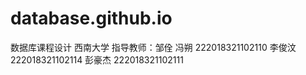 # database.github.io
数据库课程设计
西南大学
指导教师：邹佺
冯朔 222018321102110
李俊汶 222018321102114
彭豪杰 222018321102111

